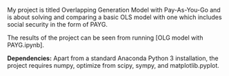My project is titled Overlapping Generation Model with Pay-As-You-Go and is about solving and comparing a basic OLS model with one which includes social security in the form of PAYG.

The results of the project can be seen from running [OLG model with PAYG.ipynb].

**Dependencies:** Apart from a standard Anaconda Python 3 installation, the project requires numpy, optimize from scipy, sympy, and matplotlib.pyplot.

